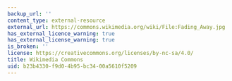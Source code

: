 ```yaml
---
backup_url: ''
content_type: external-resource
external_url: https://commons.wikimedia.org/wiki/File:Fading_Away.jpg
has_external_licence_warning: true
has_external_license_warning: true
is_broken: ''
license: https://creativecommons.org/licenses/by-nc-sa/4.0/
title: Wikimedia Commons
uid: b23b4330-f9d0-4b95-bc34-00a5610f5209
---
```

